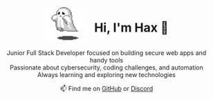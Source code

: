 <div align="center" style="display: flex; align-items: center; justify-content: center; gap: 15px;">
  <img src="ghost.gif" alt="ghost gif" width="100"/>
  <h1>Hi, I'm Hax 👋</h1>
</div>



<p align="center">
  Junior Full Stack Developer focused on building secure web apps and handy tools <br>
  Passionate about cybersecurity, coding challenges, and automation <br>
  Always learning and exploring new technologies
</p>


<p align="center">
  📫 Find me on <a href="https://github.com/6hax">GitHub</a> or <a href="https://discord.com/channels/@me/1417390592253755522">Discord</a>
</p>
